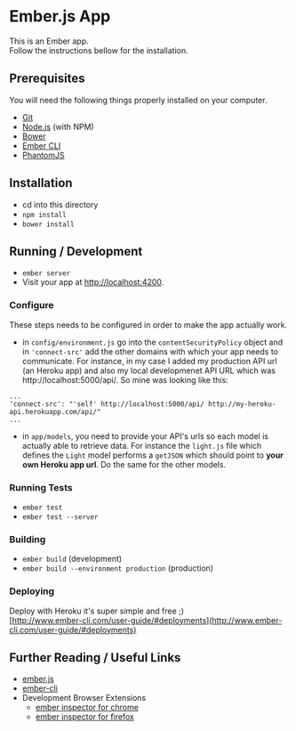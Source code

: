 # Ember.js App

This is an Ember app.  
Follow the instructions bellow for the installation.

## Prerequisites

You will need the following things properly installed on your computer.

* [Git](http://git-scm.com/)
* [Node.js](http://nodejs.org/) (with NPM)
* [Bower](http://bower.io/)
* [Ember CLI](http://www.ember-cli.com/)
* [PhantomJS](http://phantomjs.org/)

## Installation

* cd into this directory
* `npm install`
* `bower install`

## Running / Development

* `ember server`
* Visit your app at [http://localhost:4200](http://localhost:4200).

### Configure

These steps needs to be configured in order to make the app actually work.

* in `config/environment.js` go into the `contentSecurityPolicy` object and in `'connect-src'` add the other domains with which your app needs to communicate. For instance, in my case I added my production API url (an Heroku app) and also my local developmenet API URL which was http://localhost:5000/api/. 
So mine was looking like this: 
```
...
'connect-src': "'self' http://localhost:5000/api/ http://my-heroku-api.herokuapp.com/api/"
...
```
* in `app/models`, you need to provide your API's urls so each model is actually able to retrieve data. For instance the `light.js` file which defines the `Light` model performs a `getJSON` which should point to **your own Heroku app url**. Do the same for the other models.

### Running Tests

* `ember test`
* `ember test --server`

### Building

* `ember build` (development)
* `ember build --environment production` (production)

### Deploying

Deploy with Heroku it's super simple and free ;)  
[http://www.ember-cli.com/user-guide/#deployments](http://www.ember-cli.com/user-guide/#deployments)

## Further Reading / Useful Links

* [ember.js](http://emberjs.com/)
* [ember-cli](http://www.ember-cli.com/)
* Development Browser Extensions
  * [ember inspector for chrome](https://chrome.google.com/webstore/detail/ember-inspector/bmdblncegkenkacieihfhpjfppoconhi)
  * [ember inspector for firefox](https://addons.mozilla.org/en-US/firefox/addon/ember-inspector/)


